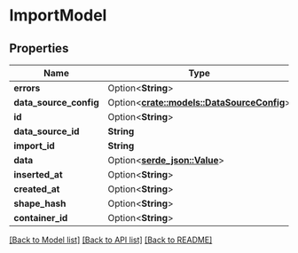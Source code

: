# ImportModel

## Properties

Name | Type | Description | Notes
------------ | ------------- | ------------- | -------------
**errors** | Option<**String**> |  | [optional]
**data_source_config** | Option<[**crate::models::DataSourceConfig**](DataSourceConfig.md)> |  | [optional]
**id** | Option<**String**> |  | [optional]
**data_source_id** | **String** |  | 
**import_id** | **String** |  | 
**data** | Option<[**serde_json::Value**](.md)> |  | [optional]
**inserted_at** | Option<**String**> |  | [optional]
**created_at** | Option<**String**> |  | [optional]
**shape_hash** | Option<**String**> |  | [optional]
**container_id** | Option<**String**> |  | [optional]

[[Back to Model list]](../README.md#documentation-for-models) [[Back to API list]](../README.md#documentation-for-api-endpoints) [[Back to README]](../README.md)


